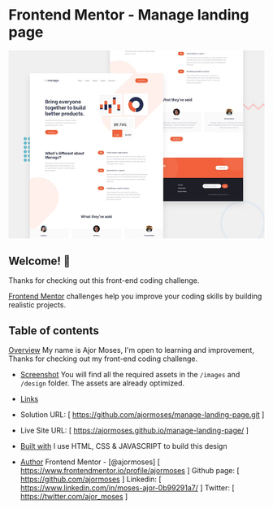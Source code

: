 # Frontend Mentor - Manage landing page

![Design preview for the Manage landing page coding challenge](./design/desktop-preview.jpg)

## Welcome! 👋

Thanks for checking out this front-end coding challenge.

[Frontend Mentor](https://www.frontendmentor.io) challenges help you improve your coding skills by building realistic projects.

## Table of contents

[Overview](#overview)
My name is Ajor Moses, I'm open to learning and improvement, Thanks for checking out my front-end coding challenge.

- [Screenshot](#screenshot)
  You will find all the required assets in the `/images` and `/design` folder. The assets are already optimized.

- [Links](#links)
- Solution URL: [ https://github.com/ajormoses/manage-landing-page.git ]
- Live Site URL: [ https://ajormoses.github.io/manage-landing-page/ ]

- [Built with](#built-with)
  I use HTML, CSS & JAVASCRIPT to build this design

- [Author](#author)
  Frontend Mentor - [@ajormoses] [ https://www.frontendmentor.io/profile/ajormoses ]
  Github page: [ https://github.com/ajormoses ]
  Linkedin: [ https://www.linkedin.com/in/moses-ajor-0b99291a7/ ]
  Twitter: [ https://twitter.com/ajor_moses ]
